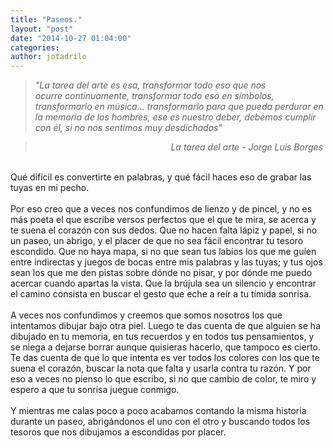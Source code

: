 ```yaml
---
title: "Paseos."
layout: "post"
date: "2014-10-27 01:04:00"
categories: 
author: jotadrilo
---
```


<div class="css-full-post-content js-full-post-content">
<blockquote class="tr_bq"><i>"La tarea del arte es esa, transformar todo eso que nos ocurre&nbsp;continuamente, transformar todo eso en&nbsp;símbolos, transformarlo en música… transformarlo para que pueda perdurar en la memoria de los hombres, ese es nuestro deber, debemos cumplir con él, si no nos sentimos muy desdichados" </i></blockquote><blockquote class="tr_bq" style="text-align: right;"><i>La tarea del arte - Jorge Luis Borges</i>&nbsp;</blockquote><br />Qué difícil es convertirte en palabras, y qué fácil haces eso de grabar las tuyas en mi pecho.<br /><br />Por eso creo que a veces nos confundimos de lienzo y de pincel, y no es más poeta el que escribe versos perfectos que el que te mira, se acerca y te suena el corazón con sus dedos. Que no hacen falta lápiz y papel, si no un paseo, un abrigo, y el placer de que no sea fácil encontrar tu tesoro escondido. Que no haya mapa, si no que sean tus labios los que me guíen entre indirectas y juegos de bocas entre mis palabras y las tuyas; y tus ojos sean los que me den pistas sobre dónde no pisar, y por dónde me puedo acercar cuando apartas la vista. Que la brújula sea un silencio y encontrar el camino consista en buscar el gesto que eche a reír a tu tímida sonrisa.<br /><br />A veces nos confundimos y creemos que somos nosotros los que intentamos dibujar bajo otra piel. Luego te das cuenta de que alguien se ha dibujado en tu memoria, en tus recuerdos y en todos tus pensamientos, y se niega a dejarse borrar aunque quisieras hacerlo, que tampoco es cierto. Te das cuenta de que lo que intenta es ver todos los colores con los que te suena el corazón, buscar la nota que falta y usarla contra tu razón. Y por eso a veces no pienso lo que escribo, si no que cambio de color, te miro y espero a que tu sonrisa juegue conmigo.<br /><br />Y mientras me calas poco a poco acabamos contando la misma historia durante un paseo, abrigándonos el uno con el otro y buscando todos los tesoros que nos dibujamos a escondidas por placer.
</div>
